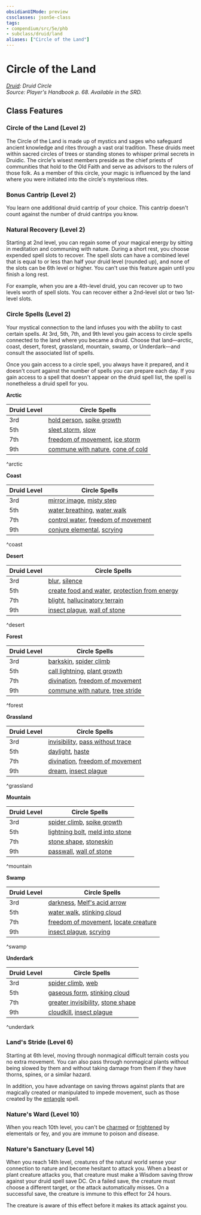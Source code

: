 ```yaml
---
obsidianUIMode: preview
cssclasses: json5e-class
tags:
- compendium/src/5e/phb
- subclass/druid/land
aliases: ["Circle of the Land"]
---
```

# Circle of the Land
*[Druid](druid.md): Druid Circle*  
*Source: Player's Handbook p. 68. Available in the SRD.*  


## Class Features

### Circle of the Land (Level 2)

The Circle of the Land is made up of mystics and sages who safeguard ancient knowledge and rites through a vast oral tradition. These druids meet within sacred circles of trees or standing stones to whisper primal secrets in Druidic. The circle's wisest members preside as the chief priests of communities that hold to the Old Faith and serve as advisors to the rulers of those folk. As a member of this circle, your magic is influenced by the land where you were initiated into the circle's mysterious rites.

### Bonus Cantrip (Level 2)

You learn one additional druid cantrip of your choice. This cantrip doesn't count against the number of druid cantrips you know.

### Natural Recovery (Level 2)

Starting at 2nd level, you can regain some of your magical energy by sitting in meditation and communing with nature. During a short rest, you choose expended spell slots to recover. The spell slots can have a combined level that is equal to or less than half your druid level (rounded up), and none of the slots can be 6th level or higher. You can't use this feature again until you finish a long rest.

For example, when you are a 4th-level druid, you can recover up to two levels worth of spell slots. You can recover either a 2nd-level slot or two 1st-level slots.

### Circle Spells (Level 2)

Your mystical connection to the land infuses you with the ability to cast certain spells. At 3rd, 5th, 7th, and 9th level you gain access to circle spells connected to the land where you became a druid. Choose that land—arctic, coast, desert, forest, grassland, mountain, swamp, or Underdark—and consult the associated list of spells.

Once you gain access to a circle spell, you always have it prepared, and it doesn't count against the number of spells you can prepare each day. If you gain access to a spell that doesn't appear on the druid spell list, the spell is nonetheless a druid spell for you.

**Arctic**

| Druid Level | Circle Spells |
|-------------|---------------|
| 3rd | [hold person](5E2014官方资源/spells/hold-person.md), [spike growth](5E2014官方资源/spells/spike-growth.md) |
| 5th | [sleet storm](5E2014官方资源/spells/sleet-storm.md), [slow](5E2014官方资源/spells/slow.md) |
| 7th | [freedom of movement](5E2014官方资源/spells/freedom-of-movement.md), [ice storm](5E2014官方资源/spells/ice-storm.md) |
| 9th | [commune with nature](5E2014官方资源/spells/commune-with-nature.md), [cone of cold](5E2014官方资源/spells/cone-of-cold.md) |
^arctic

**Coast**

| Druid Level | Circle Spells |
|-------------|---------------|
| 3rd | [mirror image](5E2014官方资源/spells/mirror-image.md), [misty step](5E2014官方资源/spells/misty-step.md) |
| 5th | [water breathing](5E2014官方资源/spells/water-breathing.md), [water walk](5E2014官方资源/spells/water-walk.md) |
| 7th | [control water](5E2014官方资源/spells/control-water.md), [freedom of movement](5E2014官方资源/spells/freedom-of-movement.md) |
| 9th | [conjure elemental](5E2014官方资源/spells/conjure-elemental.md), [scrying](5E2014官方资源/spells/scrying.md) |
^coast

**Desert**

| Druid Level | Circle Spells |
|-------------|---------------|
| 3rd | [blur](5E2014官方资源/spells/blur.md), [silence](5E2014官方资源/spells/silence.md) |
| 5th | [create food and water](5E2014官方资源/spells/create-food-and-water.md), [protection from energy](5E2014官方资源/spells/protection-from-energy.md) |
| 7th | [blight](5E2014官方资源/spells/blight.md), [hallucinatory terrain](5E2014官方资源/spells/hallucinatory-terrain.md) |
| 9th | [insect plague](5E2014官方资源/spells/insect-plague.md), [wall of stone](5E2014官方资源/spells/wall-of-stone.md) |
^desert

**Forest**

| Druid Level | Circle Spells |
|-------------|---------------|
| 3rd | [barkskin](5E2014官方资源/spells/barkskin.md), [spider climb](5E2014官方资源/spells/spider-climb.md) |
| 5th | [call lightning](5E2014官方资源/spells/call-lightning.md), [plant growth](5E2014官方资源/spells/plant-growth.md) |
| 7th | [divination](5E2014官方资源/spells/divination.md), [freedom of movement](5E2014官方资源/spells/freedom-of-movement.md) |
| 9th | [commune with nature](5E2014官方资源/spells/commune-with-nature.md), [tree stride](5E2014官方资源/spells/tree-stride.md) |
^forest

**Grassland**

| Druid Level | Circle Spells |
|-------------|---------------|
| 3rd | [invisibility](5E2014官方资源/spells/invisibility.md), [pass without trace](5E2014官方资源/spells/pass-without-trace.md) |
| 5th | [daylight](5E2014官方资源/spells/daylight.md), [haste](5E2014官方资源/spells/haste.md) |
| 7th | [divination](5E2014官方资源/spells/divination.md), [freedom of movement](5E2014官方资源/spells/freedom-of-movement.md) |
| 9th | [dream](5E2014官方资源/spells/dream.md), [insect plague](5E2014官方资源/spells/insect-plague.md) |
^grassland

**Mountain**

| Druid Level | Circle Spells |
|-------------|---------------|
| 3rd | [spider climb](5E2014官方资源/spells/spider-climb.md), [spike growth](5E2014官方资源/spells/spike-growth.md) |
| 5th | [lightning bolt](5E2014官方资源/spells/lightning-bolt.md), [meld into stone](5E2014官方资源/spells/meld-into-stone.md) |
| 7th | [stone shape](5E2014官方资源/spells/stone-shape.md), [stoneskin](5E2014官方资源/spells/stoneskin.md) |
| 9th | [passwall](5E2014官方资源/spells/passwall.md), [wall of stone](5E2014官方资源/spells/wall-of-stone.md) |
^mountain

**Swamp**

| Druid Level | Circle Spells |
|-------------|---------------|
| 3rd | [darkness](5E2014官方资源/spells/darkness.md), [Melf's acid arrow](5E2014官方资源/spells/melfs-acid-arrow.md) |
| 5th | [water walk](5E2014官方资源/spells/water-walk.md), [stinking cloud](5E2014官方资源/spells/stinking-cloud.md) |
| 7th | [freedom of movement](5E2014官方资源/spells/freedom-of-movement.md), [locate creature](5E2014官方资源/spells/locate-creature.md) |
| 9th | [insect plague](5E2014官方资源/spells/insect-plague.md), [scrying](5E2014官方资源/spells/scrying.md) |
^swamp

**Underdark**

| Druid Level | Circle Spells |
|-------------|---------------|
| 3rd | [spider climb](5E2014官方资源/spells/spider-climb.md), [web](5E2014官方资源/spells/web.md) |
| 5th | [gaseous form](5E2014官方资源/spells/gaseous-form.md), [stinking cloud](5E2014官方资源/spells/stinking-cloud.md) |
| 7th | [greater invisibility](5E2014官方资源/spells/greater-invisibility.md), [stone shape](5E2014官方资源/spells/stone-shape.md) |
| 9th | [cloudkill](5E2014官方资源/spells/cloudkill.md), [insect plague](5E2014官方资源/spells/insect-plague.md) |
^underdark

### Land's Stride (Level 6)

Starting at 6th level, moving through nonmagical difficult terrain costs you no extra movement. You can also pass through nonmagical plants without being slowed by them and without taking damage from them if they have thorns, spines, or a similar hazard.

In addition, you have advantage on saving throws against plants that are magically created or manipulated to impede movement, such as those created by the [entangle](5E2014官方资源/spells/entangle.md) spell.

### Nature's Ward (Level 10)

When you reach 10th level, you can't be [charmed](5E2014官方资源/规则/conditions.md#charmed) or [frightened](5E2014官方资源/规则/conditions.md#frightened) by elementals or fey, and you are immune to poison and disease.

### Nature's Sanctuary (Level 14)

When you reach 14th level, creatures of the natural world sense your connection to nature and become hesitant to attack you. When a beast or plant creature attacks you, that creature must make a Wisdom saving throw against your druid spell save DC. On a failed save, the creature must choose a different target, or the attack automatically misses. On a successful save, the creature is immune to this effect for 24 hours.

The creature is aware of this effect before it makes its attack against you.